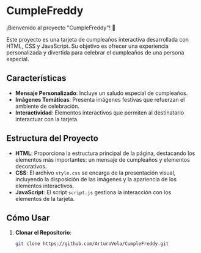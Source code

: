 # CumpleFreddy

¡Bienvenido al proyecto "CumpleFreddy"! 🎉

Este proyecto es una tarjeta de cumpleaños interactiva desarrollada con HTML, CSS y JavaScript. Su objetivo es ofrecer una experiencia personalizada y divertida para celebrar el cumpleaños de una persona especial.

## Características

- **Mensaje Personalizado**: Incluye un saludo especial de cumpleaños.
- **Imágenes Temáticas**: Presenta imágenes festivas que refuerzan el ambiente de celebración.
- **Interactividad**: Elementos interactivos que permiten al destinatario interactuar con la tarjeta.

## Estructura del Proyecto

- **HTML**: Proporciona la estructura principal de la página, destacando los elementos más importantes: un mensaje de cumpleaños y elementos decorativos.
- **CSS**: El archivo `style.css` se encarga de la presentación visual, incluyendo la disposición de las imágenes y la apariencia de los elementos interactivos.
- **JavaScript**: El script `script.js` gestiona la interacción con los elementos de la tarjeta.

## Cómo Usar

1. **Clonar el Repositorio**:
   ```bash
   git clone https://github.com/ArturoVela/CumpleFreddy.git
